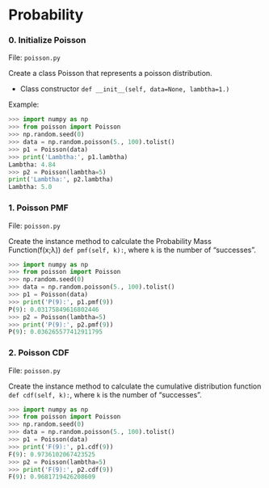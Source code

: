 # Probability

### 0. Initialize Poisson

File: `poisson.py`

Create a class Poisson that represents a poisson distribution.

* Class constructor `def __init__(self, data=None, lambtha=1.)`

Example:
```python
>>> import numpy as np
>>> from poisson import Poisson
>>> np.random.seed(0)
>>> data = np.random.poisson(5., 100).tolist()
>>> p1 = Poisson(data)
>>> print('Lambtha:', p1.lambtha)
Lambtha: 4.84
>>> p2 = Poisson(lambtha=5)
print('Lambtha:', p2.lambtha)
Lambtha: 5.0
```

### 1. Poisson PMF 

File: `poisson.py`

Create the instance method to calculate the Probability Mass Function(f(x;λ)) `def pmf(self, k):`, where `k` is the number of “successes”.

```python
>>> import numpy as np
>>> from poisson import Poisson
>>> np.random.seed(0)
>>> data = np.random.poisson(5., 100).tolist()
>>> p1 = Poisson(data)
>>> print('P(9):', p1.pmf(9))
P(9): 0.03175849616802446
>>> p2 = Poisson(lambtha=5)
>>> print('P(9):', p2.pmf(9))
P(9): 0.036265577412911795
```

### 2. Poisson CDF 

File: `poisson.py`

Create the instance method to calculate the cumulative distribution function `def cdf(self, k):`, where `k` is the number of “successes”.

```python
>>> import numpy as np
>>> from poisson import Poisson
>>> np.random.seed(0)
>>> data = np.random.poisson(5., 100).tolist()
>>> p1 = Poisson(data)
>>> print('F(9):', p1.cdf(9))
F(9): 0.9736102067423525
>>> p2 = Poisson(lambtha=5)
>>> print('F(9):', p2.cdf(9))
F(9): 0.9681719426208609
```